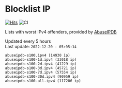 # Blocklist IP

[![Hits](https://hits.seeyoufarm.com/api/count/incr/badge.svg?url=https%3A%2F%2Fgithub.com%2Fborestad%2Fblocklist-ip%2F&count_bg=%2379C83D&title_bg=%23555555&icon=&icon_color=%23E7E7E7&title=hits&edge_flat=false)](https://hits.seeyoufarm.com)  ![CI](https://img.shields.io/github/workflow/status/borestad/blocklist-ip/CI?style=flat-square)

Lists with worst IPv4 offenders, provided by [AbuseIPDB](https://www.abuseipdb.com/)

<!-- FOOTER-PLACEHOLDER -->
Updated every 5 hours<br>
Last update: `2022-12-20 - 05:05:14`
```
abuseipdb-s100.ipv4 (14930 ip)
abuseipdb-s100-1d.ipv4 (33018 ip)
abuseipdb-s100-2d.ipv4 (41229 ip)
abuseipdb-s100-3d.ipv4 (45721 ip)
abuseipdb-s100-7d.ipv4 (57554 ip)
abuseipdb-s100-30d.ipv4 (90959 ip)
abuseipdb-s100-all.ipv4 (117206 ip)
```
